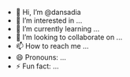 - 👋 Hi, I’m @dansadia
- 👀 I’m interested in ...
- 🌱 I’m currently learning ...
- 💞️ I’m looking to collaborate on ...
- 📫 How to reach me ...
- 😄 Pronouns: ...
- ⚡ Fun fact: ...

<!---
dansadia/dansadia is a ✨ special ✨ repository because its `README.md` (this file) appears on your GitHub profile.
You can click the Preview link to take a look at your changes.
--->
